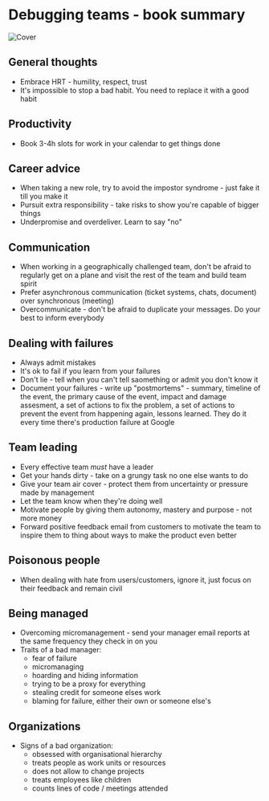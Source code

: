 # Debugging teams - book summary

![Cover](http://akamaicovers.oreilly.com/images/0636920042372/lrg.jpg)

## General thoughts
* Embrace HRT - humility, respect, trust
* It's impossible to stop a bad habit. You need to replace it with a good habit

## Productivity
* Book 3-4h slots for work in your calendar to get things done

## Career advice
* When taking a new role, try to avoid the impostor syndrome - just fake it till you make it
* Pursuit extra responsibility - take risks to show you're capable of bigger things
* Underpromise and overdeliver. Learn to say "no"

## Communication
* When working in a geographically challenged team, don't be afraid to regularly get on a plane and visit the rest of the team and build team spirit
* Prefer asynchronous communication (ticket systems, chats, document) over synchronous (meeting)
* Overcommunicate - don't be afraid to duplicate your messages. Do your best to inform everybody

## Dealing with failures
* Always admit mistakes
* It's ok to fail if you learn from your failures
* Don't lie - tell when you can't tell saomething or admit you don't know it
* Document your failures - write up "postmortems" - summary, timeline of the event, the primary cause of the event, impact and damage assesment, a set of actions to fix the problem, a set of actions to prevent the event from happening again, lessons learned. They do it every time there's production failure at Google

## Team leading
* Every effective team *must* have a leader
* Get your hands dirty - take on a grungy task no one else wants to do
* Give your team air cover - protect them from uncertainty or pressure made by management 
* Let the team know when they're doing well
* Motivate people by giving them autonomy, mastery and purpose - not more money
* Forward positive feedback email from customers to motivate the team to inspire them to thing about ways to make the product even better

## Poisonous people
* When dealing with hate from users/customers, ignore it, just focus on their feedback and remain civil

## Being managed
* Overcoming micromanagement - send your manager email reports at the same frequency they check in on you
* Traits of a bad manager:
  - fear of failure
  - micromanaging
  - hoarding and hiding information
  - trying to be a proxy for everything
  - stealing credit for someone elses work
  - blaming for failure, either their own or someone else's

## Organizations
* Signs of a bad organization:
  - obsessed with organisational hierarchy
  - treats people as work units or resources
  - does not allow to change projects
  - treats employees like children
  - counts lines of code / meetings attended
